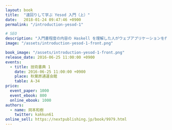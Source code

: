 ```yaml
---
layout: book
title:  "遠回りして学ぶ Yesod 入門（上）"
date:   2018-01-24 09:47:46 +0900
permalink: "/introduction-yesod-1"

# SEO
description: "入門書程度の内容の Haskell を理解した人がウェブアプリケーションを作れるようになる手助けをする本です。"
image: "/assets/introduction-yesod-1-front.png"

book_image: "/assets/introduction-yesod-1-front.png"
release_date: 2016-06-25 11:00:00 +0900
events:
  - title: 技術書典 1
    date: 2016-06-25 11:00:00 +0900
    place: 秋葉原通運会館
    table: A-34
price:
  event_paper: 1000
  event_ebook: 800
  online_ebook: 1000
authors: 
  - name: 岡本和樹
    twitter: kakkun61
online_sell: https://nextpublishing.jp/book/9979.html
---
```

